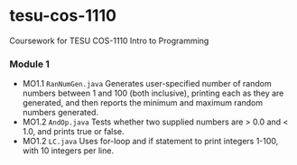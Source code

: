 # tesu-cos-1110
Coursework for TESU COS-1110 Intro to Programming

### Module 1


- MO1.1 ```RanNumGen.java```
  Generates user-specified number of random numbers between 1 and 100 (both inclusive), printing each as they are generated, and then reports the minimum and maximum random numbers generated.
- MO1.2 ```AndOp.java```
  Tests whether two supplied numbers are &gt; 0.0 and &lt; 1.0, and prints true or false.
- MO1.2 ```LC.java```
  Uses for-loop and if statement to print integers 1-100, with 10 integers per line.
